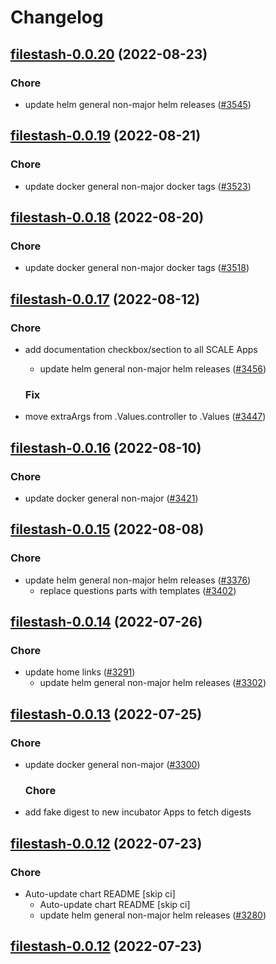 # Changelog



## [filestash-0.0.20](https://github.com/truecharts/charts/compare/filestash-0.0.19...filestash-0.0.20) (2022-08-23)

### Chore

- update helm general non-major helm releases ([#3545](https://github.com/truecharts/charts/issues/3545))




## [filestash-0.0.19](https://github.com/truecharts/charts/compare/filestash-0.0.18...filestash-0.0.19) (2022-08-21)

### Chore

- update docker general non-major docker tags ([#3523](https://github.com/truecharts/charts/issues/3523))




## [filestash-0.0.18](https://github.com/truecharts/charts/compare/filestash-0.0.17...filestash-0.0.18) (2022-08-20)

### Chore

- update docker general non-major docker tags ([#3518](https://github.com/truecharts/charts/issues/3518))




## [filestash-0.0.17](https://github.com/truecharts/charts/compare/filestash-0.0.16...filestash-0.0.17) (2022-08-12)

### Chore

- add documentation checkbox/section to all SCALE Apps
  - update helm general non-major helm releases ([#3456](https://github.com/truecharts/charts/issues/3456))

  ### Fix

- move extraArgs from .Values.controller to .Values ([#3447](https://github.com/truecharts/charts/issues/3447))




## [filestash-0.0.16](https://github.com/truecharts/charts/compare/filestash-0.0.15...filestash-0.0.16) (2022-08-10)

### Chore

- update docker general non-major ([#3421](https://github.com/truecharts/charts/issues/3421))




## [filestash-0.0.15](https://github.com/truecharts/charts/compare/filestash-0.0.14...filestash-0.0.15) (2022-08-08)

### Chore

- update helm general non-major helm releases ([#3376](https://github.com/truecharts/charts/issues/3376))
  - replace questions parts with templates ([#3402](https://github.com/truecharts/charts/issues/3402))




## [filestash-0.0.14](https://github.com/truecharts/apps/compare/filestash-0.0.13...filestash-0.0.14) (2022-07-26)

### Chore

- update home links ([#3291](https://github.com/truecharts/apps/issues/3291))
  - update helm general non-major helm releases ([#3302](https://github.com/truecharts/apps/issues/3302))




## [filestash-0.0.13](https://github.com/truecharts/apps/compare/filestash-0.0.12...filestash-0.0.13) (2022-07-25)

### Chore

- update docker general non-major ([#3300](https://github.com/truecharts/apps/issues/3300))

  ### Chore

- add fake digest to new incubator Apps to fetch digests




## [filestash-0.0.12](https://github.com/truecharts/apps/compare/filestash-0.0.11...filestash-0.0.12) (2022-07-23)

### Chore

- Auto-update chart README [skip ci]
  - Auto-update chart README [skip ci]
  - update helm general non-major helm releases ([#3280](https://github.com/truecharts/apps/issues/3280))




## [filestash-0.0.12](https://github.com/truecharts/apps/compare/filestash-0.0.11...filestash-0.0.12) (2022-07-23)
